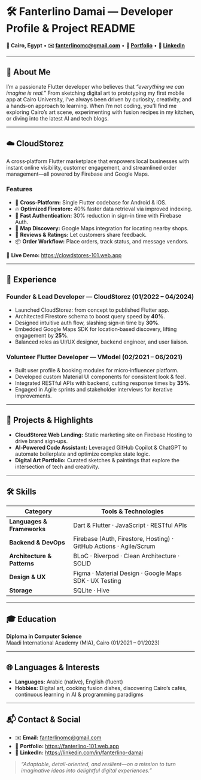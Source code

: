 # 🛠️ Fanterlino Damai — Developer Profile & Project README

**📍 Cairo, Egypt** • **✉️ fanterlinomc@gmail.com** • **🔗 [Portfolio](https://fanterlino-101.web.app)** • **🔗 [LinkedIn](https://linkedin.com/in/fanterlino-damai)**

---

## 👋 About Me
I’m a passionate Flutter developer who believes that *“everything we can imagine is real.”* From sketching digital art to prototyping my first mobile app at Cairo University, I’ve always been driven by curiosity, creativity, and a hands‑on approach to learning. When I’m not coding, you’ll find me exploring Cairo’s art scene, experimenting with fusion recipes in my kitchen, or diving into the latest AI and tech blogs.

---

## ☁️ CloudStorez
A cross‑platform Flutter marketplace that empowers local businesses with instant online visibility, customer engagement, and streamlined order management—all powered by Firebase and Google Maps.

### Features
- 🔄 **Cross‑Platform:** Single Flutter codebase for Android & iOS.  
- 🔥 **Optimized Firestore:** 40% faster data retrieval via improved indexing.  
- 🔐 **Fast Authentication:** 30% reduction in sign-in time with Firebase Auth.  
- 📍 **Map Discovery:** Google Maps integration for locating nearby shops.  
- 📝 **Reviews & Ratings:** Let customers share feedback.  
- 📦 **Order Workflow:** Place orders, track status, and message vendors.

🔗 **Live Demo:** https://clowdstores-101.web.app 

---

## 💼 Experience

### Founder & Lead Developer — CloudStorez (01/2022 – 04/2024)
- Launched CloudStorez: from concept to published Flutter app.  
- Architected Firestore schema to boost query speed by **40%**.  
- Designed intuitive auth flow, slashing sign‑in time by **30%**.  
- Embedded Google Maps SDK for location‑based discovery, lifting engagement by **25%**.  
- Balanced roles as UI/UX designer, backend engineer, and user liaison.

### Volunteer Flutter Developer — VModel (02/2021 – 06/2021)
- Built user profile & booking modules for micro‑influencer platform.  
- Developed custom Material UI components for consistent look & feel.  
- Integrated RESTful APIs with backend, cutting response times by **35%**.  
- Engaged in Agile sprints and stakeholder interviews for iterative improvements.

---

## 🔨 Projects & Highlights
- **CloudStorez Web Landing:** Static marketing site on Firebase Hosting to drive brand sign‑ups.  
- **AI‑Powered Code Assistant:** Leveraged GitHub Copilot & ChatGPT to automate boilerplate and optimize complex state logic.  
- **Digital Art Portfolio:** Curated sketches & paintings that explore the intersection of tech and creativity.

---

## 🛠️ Skills

| Category                | Tools & Technologies                              |
|-------------------------|---------------------------------------------------|
| **Languages & Frameworks** | Dart & Flutter · JavaScript · RESTful APIs         |
| **Backend & DevOps**       | Firebase (Auth, Firestore, Hosting) · GitHub Actions · Agile/Scrum |
| **Architecture & Patterns**| BLoC · Riverpod · Clean Architecture · SOLID       |
| **Design & UX**            | Figma · Material Design · Google Maps SDK · UX Testing |
| **Storage**                | SQLite · Hive                                     |

---

## 🎓 Education
**Diploma in Computer Science**  
Maadi International Academy (MIA), Cairo (01/2021 – 01/2023)

---

## 🌐 Languages & Interests
- **Languages:** Arabic (native), English (fluent)  
- **Hobbies:** Digital art, cooking fusion dishes, discovering Cairo’s cafés, continuous learning in AI & programming paradigms

---

## 📬 Contact & Social
- ✉️ **Email:** fanterlinomc@gmail.com  
- 🔗 **Portfolio:** https://fanterlino-101.web.app  
- 🔗 **LinkedIn:** https://linkedin.com/in/fanterlino-damai  

> *“Adaptable, detail-oriented, and resilient—on a mission to turn imaginative ideas into delightful digital experiences.”*

